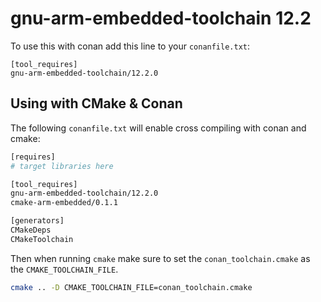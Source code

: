 # gnu-arm-embedded-toolchain 12.2

To use this with conan add this line to your `conanfile.txt`:

```
[tool_requires]
gnu-arm-embedded-toolchain/12.2.0
```

## Using with CMake & Conan

The following `conanfile.txt` will enable cross compiling with conan and cmake:

```bash
[requires]
# target libraries here

[tool_requires]
gnu-arm-embedded-toolchain/12.2.0
cmake-arm-embedded/0.1.1

[generators]
CMakeDeps
CMakeToolchain
```

Then when running `cmake` make sure to set the `conan_toolchain.cmake` as the
`CMAKE_TOOLCHAIN_FILE`.

```bash
cmake .. -D CMAKE_TOOLCHAIN_FILE=conan_toolchain.cmake
```
